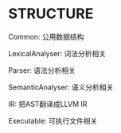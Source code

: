 # STRUCTURE

Common: 公用数据结构

LexicalAnalyser: 词法分析相关

Parser: 语法分析相关

SemanticAnalyser: 语义分析相关

IR: 把AST翻译成LLVM IR

Executable: 可执行文件相关